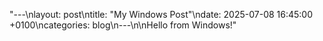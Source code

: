 "---\nlayout: post\ntitle: \"My Windows Post\"\ndate: 2025-07-08 16:45:00 +0100\ncategories: blog\n---\n\nHello from Windows!" 
